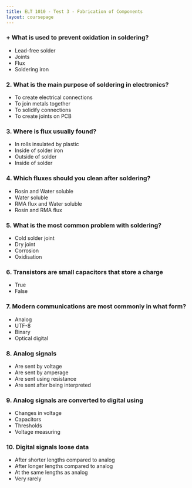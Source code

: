 ```yaml
---
title: ELT 1010 - Test 3 - Fabrication of Components
layout: coursepage
---
```


### + What is used to prevent oxidation in soldering?

+ Lead-free solder
+ Joints
+ Flux
+ Soldering iron

### 2. What is the main purpose of soldering in electronics?

+ To create electrical connections
+ To join metals together
+ To solidify connections
+ To create joints on PCB

### 3. Where is flux usually found?

+ In rolls insulated by plastic
+ Inside of solder iron
+ Outside of solder
+ Inside of solder

### 4. Which fluxes should you clean after soldering?

+ Rosin and Water soluble
+ Water soluble
+ RMA flux and Water soluble
+ Rosin and RMA flux

### 5. What is the most common problem with soldering?

+ Cold solder joint
+ Dry joint
+ Corrosion
+ Oxidisation

### 6. Transistors are small capacitors that store a charge

+ True
+  False

### 7. Modern communications are most commonly in what form?

+ Analog
+ UTF-8
+ Binary
+ Optical digital

### 8. Analog signals

+ Are sent by voltage
+ Are sent by amperage
+ Are sent using resistance
+ Are sent after being interpreted

### 9. Analog signals are converted to digital using

+ Changes in voltage
+ Capacitors
+ Thresholds
+ Voltage measuring

### 10. Digital signals loose data

+ After shorter lengths compared to analog
+ After longer lengths compared to analog
+ At the same lengths as analog
+ Very rarely
